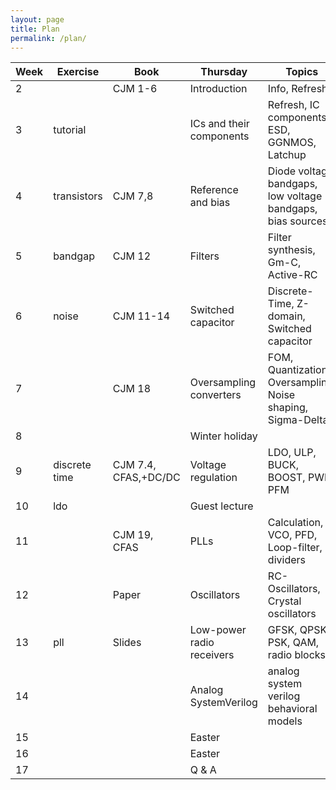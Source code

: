 ```yaml
---
layout: page 
title: Plan
permalink: /plan/ 
---
```



| Week | Exercise      | Book                 | Thursday                  | Topics                                                      |
|------|---------------|----------------------|---------------------------|-------------------------------------------------------------|
| 2    |               | CJM 1-6              | Introduction              | Info, Refresh                                               |
| 3    | tutorial      |                      | ICs and their components  | Refresh, IC components, ESD, GGNMOS, Latchup                |
| 4    | transistors   | CJM 7,8              | Reference and bias        | Diode voltage, bandgaps, low voltage bandgaps, bias sources |
| 5    | bandgap       | CJM 12               | Filters                   | Filter synthesis, Gm-C, Active-RC                           |
| 6    | noise         | CJM 11-14            | Switched capacitor        | Discrete-Time, Z-domain, Switched capacitor                 |
| 7    |               | CJM 18               | Oversampling converters   | FOM, Quantization, Oversampling, Noise shaping, Sigma-Delta |
| 8    |               |                      | Winter holiday            |                                                             |
| 9    | discrete time | CJM 7.4, CFAS,+DC/DC | Voltage regulation        | LDO, ULP, BUCK, BOOST, PWM, PFM                             |
| 10   | ldo           |                      | Guest lecture             |                                                             |
| 11   |               | CJM 19, CFAS         | PLLs                      | Calculation, VCO, PFD, Loop-filter, dividers                |
| 12   |               | Paper                | Oscillators               | RC-Oscillators, Crystal oscillators                         |
| 13   | pll           | Slides               | Low-power radio receivers | GFSK, QPSK, PSK, QAM, radio blocks                          |
| 14   |               |                      | Analog SystemVerilog      | analog system verilog behavioral models                     |
| 15   |               |                      | Easter                    |                                                             |
| 16   |               |                      | Easter                    |                                                             |
| 17   |               |                      | Q & A                     |                                                             |
